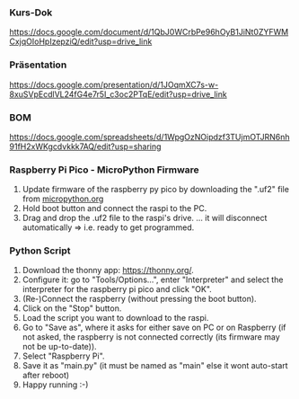### Kurs-Dok
https://docs.google.com/document/d/1QbJ0WCrbPe96hOyB1JiNt0ZYFWMCxjqOIoHpIzepziQ/edit?usp=drive_link

### Präsentation
https://docs.google.com/presentation/d/1JOqmXC7s-w-8xuSVpEcdlVL24fG4e7r5I_c3oc2PTqE/edit?usp=drive_link

### BOM
https://docs.google.com/spreadsheets/d/1WpgOzNOipdzf3TUjmOTJRN6nh91fH2xWKgcdvkkk7AQ/edit?usp=sharing

### Raspberry Pi Pico - MicroPython Firmware
1. Update firmware of the raspberry py pico by downloading the ".uf2" file from [micropython.org](https://micropython.org/download/RPI_PICO/)
2. Hold boot button and connect the raspi to the PC.
3. Drag and drop the .uf2 file to the raspi's drive.
   ... it will disconnect automatically => i.e. ready to get programmed.

### Python Script
1. Download the thonny app: https://thonny.org/.
2. Configure it: go to "Tools/Options...", enter "Interpreter" and select the interpreter for the raspberry pi pico and click "OK".
3. (Re-)Connect the raspberry (without pressing the boot button).
4. Click on the "Stop" button.
5. Load the script you want to download to the raspi.
6. Go to "Save as", where it asks for either save on PC or on Raspberry (if not asked, the raspberry is not connected correctly (its firmware may not be up-to-date)).
7. Select "Raspberry Pi".
8. Save it as "main.py" (it must be named as "main" else it wont auto-start after reboot)
9. Happy running :-)
